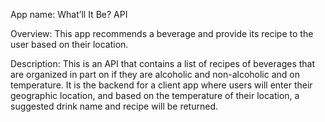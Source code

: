 App name: What’ll It Be? API

Overview: This app recommends a beverage and provide its recipe to the user based on their location.

Description: This is an API that contains a list of recipes of beverages that are organized in part on if they are alcoholic and non-alcoholic and on temperature. It is the backend for a client app where users will enter their geographic location, and based on the temperature of their location, a suggested drink name and recipe will be returned.

 
   
